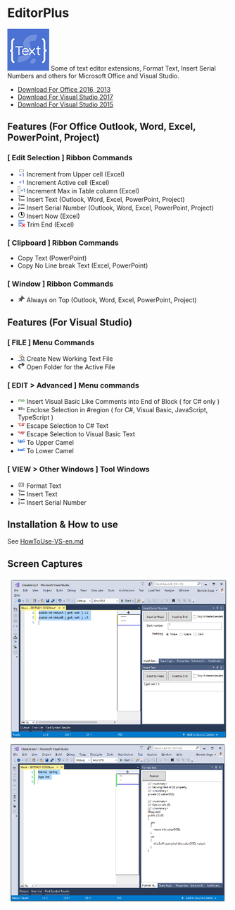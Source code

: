 # EditorPlus
![EditorPlus](ResourceSources/EditorPlus-95.png)
Some of text editor extensions, Format Text, Insert Serial Numbers and others for Microsoft Office and Visual Studio.

- [Download For Office 2016, 2013](https://github.com/surviveplus/EditorPlus/releases)
- [Download For Visual Studio 2017](https://marketplace.visualstudio.com/items?itemName=SHIN-ICHIKOGA.EditorPlusforVisualStudio2017)
- [Download For Visual Studio 2015](https://marketplace.visualstudio.com/items?itemName=SHIN-ICHIKOGA.EditorPlus)

## Features (For Office Outlook, Word, Excel, PowerPoint, Project)
### [ Edit Selection ] Ribbon Commands
- ![Increment from Upper cell](HowToUse/icons/IncrementIcon.png) Increment from Upper cell (Excel)
- ![Increment Active cell](HowToUse/icons/IncrementActiveIcon.png) Increment Active cell (Excel)
- ![Increment Max](HowToUse/icons/IncrementMaxIcon.png) Increment Max in Table  column (Excel)
- ![Insert Text](HowToUse/icons/InsertText.png) Insert Text (Outlook, Word, Excel, PowerPoint, Project)
- ![Insert Serial Number](HowToUse/icons/InsertNumbers.png) Insert Serial Number (Outlook, Word, Excel, PowerPoint, Project)
- ![Insert Now](HowToUse/icons/InsertNow.png) Insert Now (Excel)
- ![Trim End](HowToUse/icons/TrimEnd.png) Trim End (Excel)
### [ Clipboard ] Ribbon Commands
- Copy Text (PowerPoint)
- Copy No Line break Text  (Excel, PowerPoint)
### [ Window ] Ribbon Commands
- ![Always on Top](HowToUse/icons/AlwaysOnTop.png) Always on Top (Outlook, Word, Excel, PowerPoint, Project)

## Features (For Visual Studio)
### [ FILE ] Menu Commands
- ![Create New Working Text File](HowToUse/icons/CreateNewWorkingTextFile.png) Create New Working Text File 
- ![Open Folder for the Active File](HowToUse/icons/OpenFolderfortheActiveFile.png) Open Folder for the Active File 
### [ EDIT > Advanced ] Menu commands
- ![Insert Visual Basic Like Comments into End of Block](HowToUse/icons/VisualBasicLikeComments.png) Insert Visual Basic Like Comments into End of Block ( for C# only ) 
- ![Enclose Selection in #region](HowToUse/icons/EncloseRegion.png) Enclose Selection in #region ( for C#, Visual Basic, JavaScript, TypeScript )
- ![Escape Selection to C# Text](HowToUse/icons/EscapeCSharpText.png) Escape Selection to C# Text
- ![Escape Selection to Visual Basic Text](HowToUse/icons/EscapeVisualBasicText.png) Escape Selection to Visual Basic Text 
- ![To Upper Camel](HowToUse/icons/ToUpperCamel.png) To Upper Camel
- ![To Lower Camel](HowToUse/icons/ToLowerCamel.png) To Lower Camel
### [ VIEW > Other Windows ] Tool Windows
- ![Format Text ](HowToUse/icons/FormatText.png) Format Text 
- ![Insert Text](HowToUse/icons/InsertText.png) Insert Text 
- ![Insert Serial Number](HowToUse/icons/InsertNumbers.png) Insert Serial Number 

## Installation & How to use
See [HowToUse-VS-en.md](HowToUse/HowToUse-VS-en.md)

## Screen Captures
![Insert Serial Number and Insert Text](HowToUse/images-VS-en/image7-4-mix.png)
![Format Text](HowToUse/images-VS-en/image5-2-InsertFormat.png)
